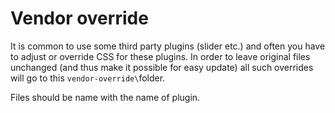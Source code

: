 # Vendor override

It is common to use some third party plugins (slider etc.) and often you have to adjust or override CSS for these plugins. In order to leave original files unchanged (and thus make it possible for easy update) all such overrides will go to this `vendor-override\`folder.

Files should be name with the name of plugin.